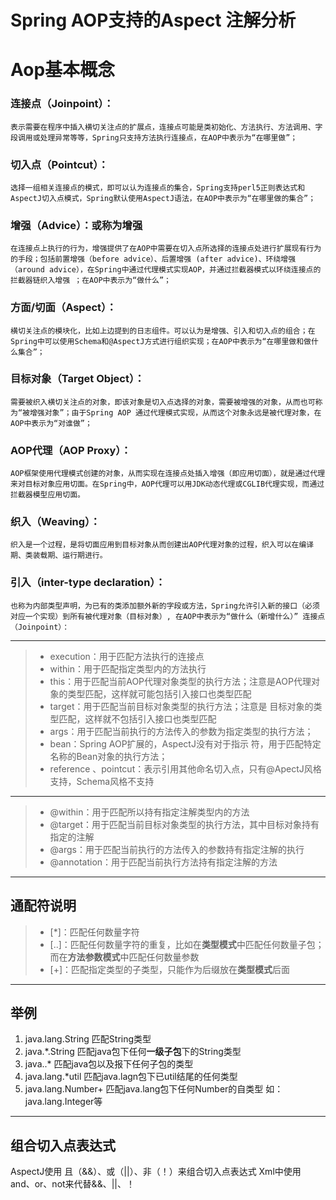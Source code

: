 # Spring AOP支持的Aspect 注解分析

# Aop基本概念
### 连接点（Joinpoint）：
    表示需要在程序中插入横切关注点的扩展点，连接点可能是类初始化、方法执行、方法调用、字段调用或处理异常等等，Spring只支持方法执行连接点，在AOP中表示为“在哪里做”；
### 切入点（Pointcut）： 
    选择一组相关连接点的模式，即可以认为连接点的集合，Spring支持perl5正则表达式和AspectJ切入点模式，Spring默认使用AspectJ语法，在AOP中表示为“在哪里做的集合”；
### 增强（Advice）：或称为增强
    在连接点上执行的行为，增强提供了在AOP中需要在切入点所选择的连接点处进行扩展现有行为的手段；包括前置增强（before advice）、后置增强 (after advice)、环绕增强 （around advice），在Spring中通过代理模式实现AOP，并通过拦截器模式以环绕连接点的拦截器链织入增强 ；在AOP中表示为“做什么”；
### 方面/切面（Aspect）：
    横切关注点的模块化，比如上边提到的日志组件。可以认为是增强、引入和切入点的组合；在Spring中可以使用Schema和@AspectJ方式进行组织实现；在AOP中表示为“在哪里做和做什么集合”；
### 目标对象（Target Object）：
    需要被织入横切关注点的对象，即该对象是切入点选择的对象，需要被增强的对象，从而也可称为“被增强对象”；由于Spring AOP 通过代理模式实现，从而这个对象永远是被代理对象，在AOP中表示为“对谁做”；
### AOP代理（AOP Proxy）：
    AOP框架使用代理模式创建的对象，从而实现在连接点处插入增强（即应用切面），就是通过代理来对目标对象应用切面。在Spring中，AOP代理可以用JDK动态代理或CGLIB代理实现，而通过拦截器模型应用切面。
### 织入（Weaving）：
    织入是一个过程，是将切面应用到目标对象从而创建出AOP代理对象的过程，织入可以在编译期、类装载期、运行期进行。
### 引入（inter-type declaration）：
    也称为内部类型声明，为已有的类添加额外新的字段或方法，Spring允许引入新的接口（必须对应一个实现）到所有被代理对象（目标对象）, 在AOP中表示为“做什么（新增什么）” 连接点（Joinpoint）：
    
------

> * execution：用于匹配方法执行的连接点
> * within：用于匹配指定类型内的方法执行
> * this：用于匹配当前AOP代理对象类型的执行方法；注意是AOP代理对象的类型匹配，这样就可能包括引入接口也类型匹配
> * target：用于匹配当前目标对象类型的执行方法；注意是 目标对象的类型匹配，这样就不包括引入接口也类型匹配
> * args：用于匹配当前执行的方法传入的参数为指定类型的执行方法；
> * bean：Spring AOP扩展的，AspectJ没有对于指示 符，用于匹配特定名称的Bean对象的执行方法；
> * reference 、pointcut：表示引用其他命名切入点，只有@ApectJ风格支持，Schema风格不支持

------
> * @within：用于匹配所以持有指定注解类型内的方法
> * @target：用于匹配当前目标对象类型的执行方法，其中目标对象持有指定的注解
> * @args：用于匹配当前执行的方法传入的参数持有指定注解的执行
> * @annotation：用于匹配当前执行方法持有指定注解的方法

------
## 通配符说明
> * [*]：匹配任何数量字符
> * [..]：匹配任何数量字符的重复，比如在**类型模式**中匹配任何数量子包；而在**方法参数模式**中匹配任何数量参数
> * [+]：匹配指定类型的子类型，只能作为后缀放在**类型模式**后面

------
## 举例
1. java.lang.String    匹配String类型
2. java.*.String   匹配java包下任何**一级子包**下的String类型
3. java..*  匹配java包以及报下任何子包的类型
4. java.lang.*util   匹配java.lagn包下已util结尾的任何类型
5. java.lang.Number+   匹配java.lang包下任何Number的自类型 如：java.lang.Integer等

------
## 组合切入点表达式
AspectJ使用 且（&&）、或（||）、非（！）来组合切入点表达式
Xml中使用 and、or、not来代替&&、||、！

